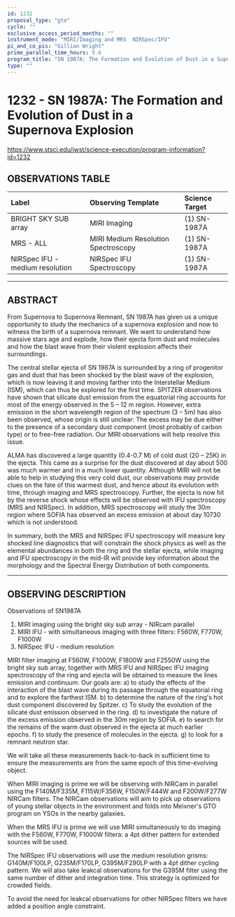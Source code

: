 ```yaml
---
id: 1232
proposal_type: "gto"
cycle: ""
exclusive_access_period_months: ""
instrument_mode: "MIRI/Imaging and MRS  NIRSpec/IFU"
pi_and_co_pis: "Gillian Wright"
prime_parallel_time_hours: 9.6
program_title: "SN 1987A: The Formation and Evolution of Dust in a Supernova Explosion"
type: ""
---
```

# 1232 - SN 1987A: The Formation and Evolution of Dust in a Supernova Explosion
https://www.stsci.edu/jwst/science-execution/program-information?id=1232
## OBSERVATIONS TABLE
| Label                      | Observing Template               | Science Target |
| :------------------------- | :------------------------------- | :------------- |
| BRIGHT SKY SUB array       | MIRI Imaging                     | (1) SN-1987A   |
| MRS - ALL                  | MIRI Medium Resolution Spectroscopy | (1) SN-1987A   |
| NIRSpec IFU -medium resolution | NIRSpec IFU Spectroscopy         | (1) SN-1987A   |

---

## ABSTRACT

From Supernova to Supernova Remnant, SN 1987A has given us a unique opportunity to study the mechanics of a supernova explosion and now to witness the birth of a supernova remnant. We want to understand how massive stars age and explode, how their ejecta form dust and molecules and how the blast wave from their violent explosion affects their surroundings.

The central stellar ejecta of SN 1987A is surrounded by a ring of progenitor gas and dust that has been shocked by the blast wave of the explosion, which is now leaving it and moving farther into the Interstellar Medium (ISM), which can thus be explored for the first time. SPITZER observations have shown that silicate dust emission from the equatorial ring accounts for most of the energy observed in the 5 – 12 m region. However, extra emission in the short wavelength region of the spectrum (3 – 5m) has also been observed, whose origin is still unclear: The excess may be due either to the presence of a secondary dust component (most probably of carbon type) or to free-free radiation. Our MIRI observations will help resolve this issue.

ALMA has discovered a large quantity (0.4-0.7 M) of cold dust (20 – 25K) in the ejecta. This came as a surprise for the dust discovered at day about 500 was much warmer and in a much lower quantity. Although MIRI will not be able to help in studying this very cold dust, our observations may provide clues on the fate of this warmest dust, and hence about its evolution with time, through imaging and MRS spectroscopy. Further, the ejecta is now hit by the reverse shock whose effects will be observed with IFU spectroscopy (MRS and NIRSpec). In addition, MRS spectroscopy will study the 30m region where SOFIA has observed an excess emission at about day 10730 which is not understood.

In summary, both the MRS and NIRSpec IFU spectroscopy will measure key shocked line diagnostics that will constrain the shock physics as well as the elemental abundances in both the ring and the stellar ejecta, while imaging and IFU spectroscopy in the mid-IR will provide key information about the morphology and the Spectral Energy Distribution of both components.

---

## OBSERVING DESCRIPTION

Observations of SN1987A
1) MIRI imaging using the bright sky sub array - NIRcam parallel
2) MIRI IFU - with simultaneous imaging with three filters: F560W, F770W, F1000W
3) NIRSpec IFU - medium resolution

MIRI filter imaging at F560W, F1000W, F1800W and F2550W using the bright sky sub array, together with MRS IFU and NIRSpec IFU imaging spectroscopy of the ring and ejecta will be obtained to measure the lines emission and continuum. Our goals are:
a) to study the effects of the interaction of the blast wave during its passage through the equatorial ring and to explore the farthest ISM.
b) to determine the nature of the ring's hot dust component discovered by Spitzer.
c) To study the evolution of the silicate dust emission observed in the ring.
d) to investigate the nature of the excess emission observed in the 30m region by SOFIA.
e) to search for the remains of the warm dust observed in the ejecta at much earlier epochs.
f) to study the presence of molecules in the ejecta.
g) to look for a remnant neutron star.

We will take all these measurements back-to-back in sufficient time to ensure the measurements are from the same epoch of this time-evolving object.

When MIRI imaging is prime we will be observing with NIRCam in parallel using the F140M/F335M, F115W/F356W, F150W/F444W and F200W/F277W NIRCam filters. The NIRCam observations will aim to pick up observations of young stellar objects in the environment and folds into Meixner's GTO program on YSOs in the nearby galaxies.

When the MRS IFU is prime we will use MIRI simultaneously to do imaging with the F560W, F770W, F1000W filtera: a 4pt dither pattern for extended sources will be used.

The NIRSpec IFU observations will use the medium resolution grisms: G140M/F100LP, G235M/F170LP, G395M/F290LP with a 4pt dither cycling pattern. We will also take leakcal observations for the G395M filter using the same number of dither and integration time. This strategy is optimized for crowded fields.

To avoid the need for leakcal observations for other NIRSpec filters we have added a position angle constraint.
